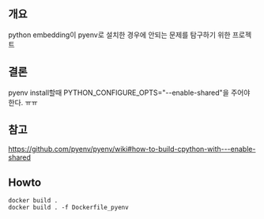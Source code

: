 ## 개요
python embedding이 pyenv로 설치한 경우에 안되는 문제를 탐구하기 위한 프로젝트

## 결론
pyenv install할때 PYTHON_CONFIGURE_OPTS="--enable-shared"을 주어야 한다. ㅠㅠ 

## 참고
https://github.com/pyenv/pyenv/wiki#how-to-build-cpython-with---enable-shared

## Howto

    docker build .
    docker build . -f Dockerfile_pyenv

    